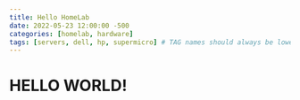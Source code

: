 ```yaml
---
title: Hello HomeLab
date: 2022-05-23 12:00:00 -500
categories: [homelab, hardware]
tags: [servers, dell, hp, supermicro] # TAG names should always be lowercase
---
```

# HELLO WORLD!